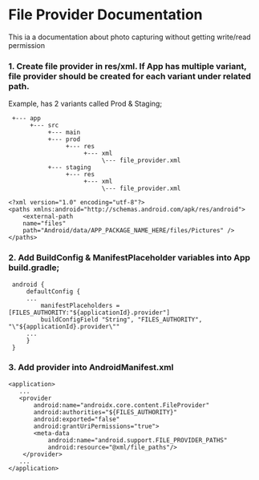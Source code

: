 # File Provider Documentation

 This ia a documentation about photo capturing without getting write/read permission

### 1. Create file provider in res/xml. If App has multiple variant, file provider should be created for each variant under related path.

 Example, has 2 variants called Prod & Staging;
```
 +--- app
      +--- src
           +--- main
           +--- prod
                +--- res
                     +--- xml
                          \--- file_provider.xml
           +--- staging
                +--- res
                     +--- xml
                          \--- file_provider.xml
```                          
```
<?xml version="1.0" encoding="utf-8"?>
<paths xmlns:android="http://schemas.android.com/apk/res/android">
    <external-path
    name="files"
    path="Android/data/APP_PACKAGE_NAME_HERE/files/Pictures" />
</paths>
```

 ### 2. Add BuildConfig & ManifestPlaceholder variables into App build.gradle;
```
 android {
     defaultConfig {
     ...
         manifestPlaceholders = [FILES_AUTHORITY:"${applicationId}.provider"]
         buildConfigField "String", "FILES_AUTHORITY", "\"${applicationId}.provider\""
     ...
     }
 }
 ```

 ### 3. Add provider into AndroidManifest.xml
 ```
 <application>
    ...
    <provider
        android:name="androidx.core.content.FileProvider"
        android:authorities="${FILES_AUTHORITY}"
        android:exported="false"
        android:grantUriPermissions="true">
        <meta-data
            android:name="android.support.FILE_PROVIDER_PATHS"
            android:resource="@xml/file_paths"/>
     </provider>
    ...
 </application>
```


